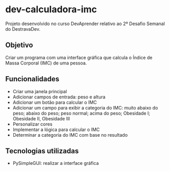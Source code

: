 # dev-calculadora-imc
Projeto desenvolvido no curso DevAprender relativo ao 2º Desafio Semanal do DestravaDev.

## Objetivo
Criar um programa com uma interface gráfica que calcula o Índice de Massa Corporal (IMC) de uma pessoa.

## Funcionalidades
- Criar uma janela principal
- Adicionar campos de entrada: peso e altura
- Adicionar um botão para calcular o IMC
- Adicionar um campo para exibir a categoria do IMC: muito abaixo do peso; abaixo do peso; peso normal; acima do peso; Obesidade I; Obesidade II, Obesidade III
- Personalizar cores
- Implementar a lógica para calcular o IMC
- Determinar a categoria do IMC com base no resultado

## Tecnologias utilizadas
- PySimpleGUI: realizar a interface gráfica
